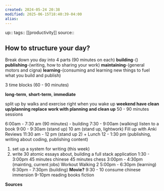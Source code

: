 ```yaml
---
created: 2024-05-24 20:38
modified: 2025-06-15T18:40:39-04:00
alias:
---
```

up::
tags:: [[productivity]]
source::
## How to structure your day?

Break down you day into 4 parts (90 minutes on each)
**building**-()
**publishing**-(writing, how to sharing your work)
**maintaining**-(general motors and cigna)
**learning**-(consuming and learning new things to fuel what you build and publish)

3 time blocks (60 - 90 minutes)

**long-term**, **short-term**, **immediate**

split up by walks and exercise
right when you wake up
**weekend have clean up/planning replace work with planning and clean up**  50 - 90 minutes sessions


6:00am - 7:30 am (90 minutes) - building
7:30 - 9:00am (walking)
	listen to a book
9:00 - 9:30am (stand up)
10 am (stand up, lightwork)
	Fill up with Anki Reviews
11:30 am - 12 pm (stand up 2) + Lunch
12 - 1:30 pm (publishing, writing about coding, publishing content)
1. set up a system for writing (this week)
2. write 30 atomic essays about, building a full stack application
1:30 - 3:00pm
45 minutes chinese
45 minutes chess
3:00pm - 4:30pm (mainting, current jobs)
Workout Walking 2
5:00pm - 6:30pm (learning)
6:30pm - 7:30pm (building)
**Movie?**
9:30 - 10 consume chinese immersion
9-10pm reading books fiction


**Sources**
